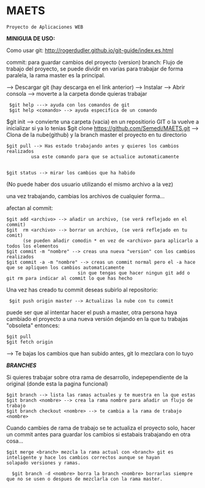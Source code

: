 
# MAETS



    Proyecto de Aplicaciones WEB

**MINIGUIA DE USO:**

Como usar git:  http://rogerdudler.github.io/git-guide/index.es.html

commit: para  guardar cambios del proyecto (version)
branch: Flujo de trabajo del proyecto, se puede dividir en varias para trabajar de forma paralela, la rama master es la                 principal.


--> Descargar git (hay descarga en el link anterior)
--> Instalar
--> Abrir consola
--> moverte a la carpeta donde quieras trabajar

     $git help ---> ayuda con los comandos de git
     $git help <comando> --> ayuda especifica de un comando

  $git init --> convierte una carpeta (vacia) en un repositiorio GIT o la vuelve a inicializar si ya lo tenias
  $git clone https://github.com/Semedi/MAETS.git  --> Clona de la nube(github) y la branch master el proyecto en tu   directorio

    $git pull --> Has estado trabajando antes y quieres los cambios realizados
             usa este comando para que se actualice automaticamente


    $git status --> mirar los cambios que ha habido

(No puede haber dos usuario utilizando el mismo archivo a la vez)

una vez trabajando, cambias los archivos de cualquier forma...

afectan al commit:

    $git add <archivo> --> añadir un archivo, (se verá reflejado en el commit)
    $git  rm <archivo> --> borrar un archivo, (se verá reflejado en tu comit)
          (se pueden añadir comodin * en vez de <archivo> para aplicarlo a todos los elementos
    $git commit -m "nombre" --> creas una nueva "version" con los cambios realizados
    $git commit -a -m "nombre" --> creas un commit normal pero el -a hace que se apliquen los cambios automaticamente
                              sin que tengas que hacer ningun git add o git rm para indicar al commit lo que has hecho

Una vez has creado tu commit deseas subirlo al repositorio:

     $git push origin master --> Actualizas la nube con tu commit
     

puede ser que al intentar hacer el push a master, otra persona haya cambiado el proyecto a una nueva versión dejando en la que tu trabajas "obsoleta" entonces:

    $git pull
    $git fetch origin   
  --> Te bajas los cambios que han subido antes, git lo mezclara con lo tuyo
  
  
  

   
*****BRANCHES*****

Si quieres trabajar sobre otra rama de desarrollo, indepependiente de la original (donde esta la pagina funcional)

    $git branch --> lista las ramas actuales y te muestra en la que estas
    $git branch <nombre> --> crea la rama nombre para añadir un flujo de trabajo
    $git branch checkout <nombre> --> te cambia a la rama de trabajo <nombre>

Cuando cambies de rama de trabajo se te actualiza el proyecto solo, hacer un commit antes para guardar los cambios si estabais trabajando en otra cosa...
 
 
    $git merge <branch> mezcla la rama actual con <branch> git es inteligente y hace los cambios correctos aunque se hayan         solapado versiones y ramas.
     
      $git branch -d <nombre> borra la branch <nombre> borrarlas siempre que no se usen o despues de mezclarla con la rama master.





